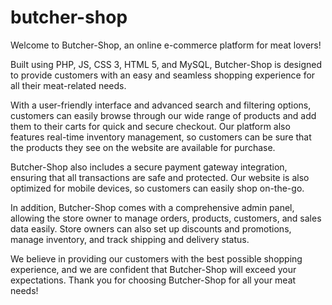 # butcher-shop

Welcome to Butcher-Shop, an online e-commerce platform for meat lovers!

Built using PHP, JS, CSS 3, HTML 5, and MySQL, Butcher-Shop is designed to provide customers with an easy and seamless shopping experience for all their meat-related needs.

With a user-friendly interface and advanced search and filtering options, customers can easily browse through our wide range of products and add them to their carts for quick and secure checkout. Our platform also features real-time inventory management, so customers can be sure that the products they see on the website are available for purchase.

Butcher-Shop also includes a secure payment gateway integration, ensuring that all transactions are safe and protected. Our website is also optimized for mobile devices, so customers can easily shop on-the-go.

In addition, Butcher-Shop comes with a comprehensive admin panel, allowing the store owner to manage orders, products, customers, and sales data easily. Store owners can also set up discounts and promotions, manage inventory, and track shipping and delivery status.

We believe in providing our customers with the best possible shopping experience, and we are confident that Butcher-Shop will exceed your expectations. Thank you for choosing Butcher-Shop for all your meat needs!
